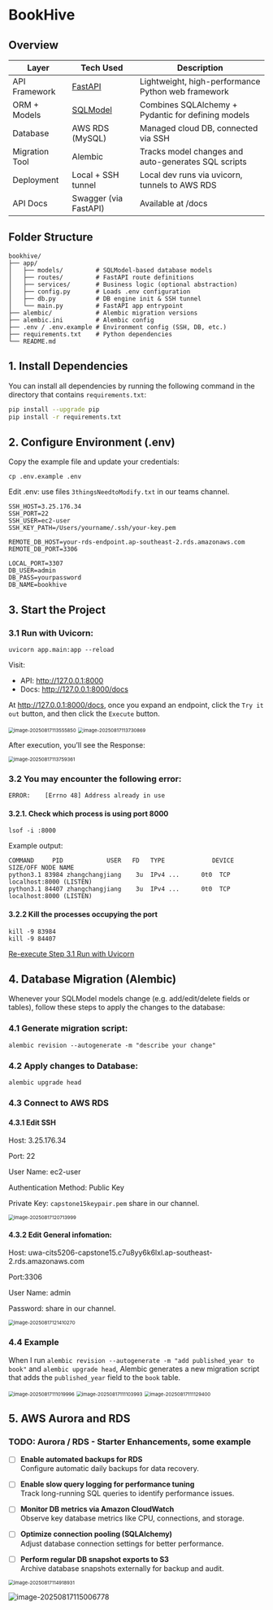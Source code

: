 # BookHive

## Overview

| **Layer**      | **Tech Used**                             | **Description**                                     |
| -------------- | ----------------------------------------- | --------------------------------------------------- |
| API Framework  | [FastAPI](https://fastapi.tiangolo.com)   | Lightweight, high-performance Python web framework  |
| ORM + Models   | [SQLModel](https://sqlmodel.tiangolo.com) | Combines SQLAlchemy + Pydantic for defining models  |
| Database       | AWS RDS (MySQL)                           | Managed cloud DB, connected via SSH                 |
| Migration Tool | Alembic                                   | Tracks model changes and auto-generates SQL scripts |
| Deployment     | Local + SSH tunnel                        | Local dev runs via uvicorn, tunnels to AWS RDS      |
| API Docs       | Swagger (via FastAPI)                     | Available at /docs                                  |

## Folder Structure

```
bookhive/
├── app/
│   ├── models/         # SQLModel-based database models
│   ├── routes/         # FastAPI route definitions
│   ├── services/       # Business logic (optional abstraction)
│   ├── config.py       # Loads .env configuration
│   ├── db.py           # DB engine init & SSH tunnel
│   └── main.py         # FastAPI app entrypoint
├── alembic/            # Alembic migration versions
├── alembic.ini         # Alembic config
├── .env / .env.example # Environment config (SSH, DB, etc.)
├── requirements.txt    # Python dependencies
└── README.md
```

## 1. Install Dependencies

You can install all dependencies by running the following command in the directory that contains `requirements.txt`:

```bash
pip install --upgrade pip
pip install -r requirements.txt
```

## **2. Configure Environment (.env)**

Copy the example file and update your credentials:

```
cp .env.example .env
```

Edit .env: use files `3thingsNeedtoModify.txt` in our teams channel.

```
SSH_HOST=3.25.176.34
SSH_PORT=22
SSH_USER=ec2-user
SSH_KEY_PATH=/Users/yourname/.ssh/your-key.pem

REMOTE_DB_HOST=your-rds-endpoint.ap-southeast-2.rds.amazonaws.com
REMOTE_DB_PORT=3306

LOCAL_PORT=3307
DB_USER=admin
DB_PASS=yourpassword
DB_NAME=bookhive
```

## **3. Start the Project**

### 3.1 Run with Uvicorn:

```
uvicorn app.main:app --reload
```

Visit:

- API: http://127.0.0.1:8000
- Docs: http://127.0.0.1:8000/docs



At http://127.0.0.1:8000/docs, once you expand an endpoint, click the `Try it out` button, and then click the `Execute` button.

<img src="introduction-images/image-20250817113555850.png" alt="image-20250817113555850" style="zoom:67%;" />

<img src="introduction-images/image-20250817113730869.png" alt="image-20250817113730869" style="zoom:67%;" />



After execution, you’ll see  the Response:

<img src="introduction-images/image-20250817113759361.png" alt="image-20250817113759361" style="zoom:67%;" />



### 3.2 You may encounter the following error:

```
ERROR:    [Errno 48] Address already in use
```

#### 3.2.1. Check which process is using port 8000

```
lsof -i :8000
```

Example output:

```
COMMAND     PID            USER   FD   TYPE             DEVICE SIZE/OFF NODE NAME
python3.1 83984 zhangchangjiang    3u  IPv4 ...      0t0  TCP localhost:8000 (LISTEN)
python3.1 84407 zhangchangjiang    3u  IPv4 ...      0t0  TCP localhost:8000 (LISTEN)
```

#### 3.2.2 Kill the processes occupying the port

```
kill -9 83984
kill -9 84407
```

[Re-execute Step 3.1 Run with Uvicorn]()



## 4. Database Migration (Alembic)

Whenever your SQLModel models change (e.g. add/edit/delete fields or tables), follow these steps to apply the changes to the database:

### 4.1 Generate migration script:

```
alembic revision --autogenerate -m "describe your change"
```

### 4.2 Apply changes to Database:

```
alembic upgrade head
```

### 4.3 Connect to AWS RDS

#### 4.3.1 Edit SSH

Host: 3.25.176.34

Port: 22

User Name: ec2-user

Authentication Method: Public Key

Private Key: `capstone15keypair.pem` share in our channel.

<img src="introduction-images/image-20250817120713999.png" alt="image-20250817120713999" style="zoom:67%;" />



#### 4.3.2 Edit General infomation: 

Host: uwa-cits5206-capstone15.c7u8yy6k6lxl.ap-southeast-2.rds.amazonaws.com

Port:3306

User Name: admin

Password: share in our channel.

<img src="introduction-images/image-20250817121410270.png" alt="image-20250817121410270" style="zoom:67%;" />







### 4.4 Example

When I run `alembic revision --autogenerate -m "add published_year to book"` and  `alembic upgrade head`, Alembic generates a new migration script that adds the `published_year` field to the `book` table.

<img src="introduction-images/image-20250817111019996.png" alt="image-20250817111019996" style="zoom:67%;" />

<img src="introduction-images/image-20250817111103993.png" alt="image-20250817111103993" style="zoom:67%;" />

<img src="introduction-images/image-20250817111129400.png" alt="image-20250817111129400" style="zoom:67%;" />

## 5. AWS Aurora  and RDS

### TODO: Aurora / RDS - Starter Enhancements, some example

- [ ] **Enable automated backups for RDS**  
      Configure automatic daily backups for data recovery.

- [ ] **Enable slow query logging for performance tuning**  
      Track long-running SQL queries to identify performance issues.

- [ ] **Monitor DB metrics via Amazon CloudWatch**  
      Observe key database metrics like CPU, connections, and storage.

- [ ] **Optimize connection pooling (SQLAlchemy)**  
      Adjust database connection settings for better performance.

- [ ] **Perform regular DB snapshot exports to S3**  
      Archive database snapshots externally for backup and audit.

<img src="introduction-images/image-20250817114918931.png" alt="image-20250817114918931" style="zoom:67%;" />



![image-20250817115006778](introduction-images/image-20250817115006778.png)
